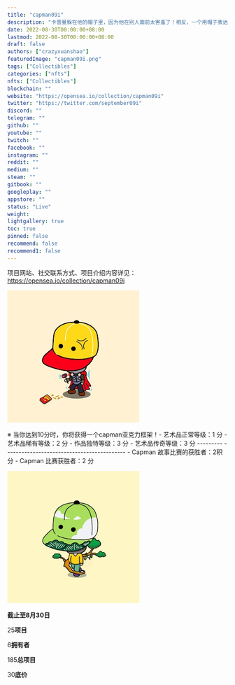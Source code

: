 ```yaml
---
title: "capman09i"
description: "卡普曼躲在他的帽子里，因为他在别人面前太害羞了！相反，一个用帽子表达所有情绪的理智的人！"
date: 2022-08-30T00:00:00+08:00
lastmod: 2022-08-30T00:00:00+08:00
draft: false
authors: ["crazyxuanshao"]
featuredImage: "capman09i.png"
tags: ["Collectibles"]
categories: ["nfts"]
nfts: ["Collectibles"]
blockchain: ""
website: "https://opensea.io/collection/capman09i"
twitter: "https://twitter.com/september09i"
discord: ""
telegram: ""
github: ""
youtube: ""
twitch: ""
facebook: ""
instagram: ""
reddit: ""
medium: ""
steam: ""
gitbook: ""
googleplay: ""
appstore: ""
status: "Live"
weight: 
lightgallery: true
toc: true
pinned: false
recommend: false
recommend1: false
---
```

项目网站、社交联系方式、项目介绍内容详见：https://opensea.io/collection/capman09i

![sinanf](sinanf.png)

※ 当你达到10分时，你将获得一个capman亚克力框架！- 艺术品正常等级：1 分 - 艺术品稀有等级：2 分 - 作品独特等级：3 分 - 艺术品传奇等级：3 分 --------- - ------------------------------------------ - Capman 故事比赛的获胜者：2积分 - Capman 比赛获胜者：2 分

![unnamed](unnamed.png)

**截止至8月30日**

25**项目**

6**拥有者**

185**总项目**

30**底价**

